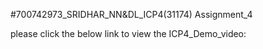 #700742973_SRIDHAR_NN&DL_ICP4(31174) Assignment_4

please click the below link to view the ICP4_Demo_video:
